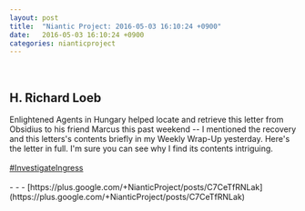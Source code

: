 ```yaml
---
layout: post
title:  "Niantic Project: 2016-05-03 16:10:24 +0900"
date:   2016-05-03 16:10:24 +0900
categories: nianticproject
---
```

<div class="shared"><br /><h2>H. Richard Loeb</h2>Enlightened Agents in Hungary helped locate and retrieve this letter from Obsidius to his friend Marcus this past weekend -- I mentioned the recovery and this letters's contents briefly in my Weekly Wrap-Up yesterday. Here's the letter in full. I'm sure you can see why I find its contents intriguing.<br /><br /><a rel="nofollow" class="ot-hashtag" href="https://plus.google.com/s/%23InvestigateIngress">#InvestigateIngress</a><br /><br /></div>
- - -
[https://plus.google.com/+NianticProject/posts/C7CeTfRNLak](https://plus.google.com/+NianticProject/posts/C7CeTfRNLak)
